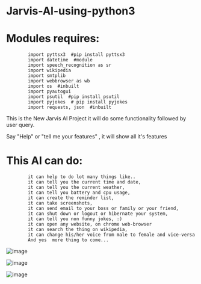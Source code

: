 # Jarvis-AI-using-python3

# Modules requires:
            import pyttsx3  #pip install pyttsx3
            import datetime  #module
            import speech_recognition as sr
            import wikipedia
            import smtplib
            import webbrowser as wb
            import os  #inbuilt
            import pyautogui
            import psutil  #pip install psutil
            import pyjokes  # pip install pyjokes
            import requests, json  #inbuilt


This is the New Jarvis AI Project it will do some functionality followed by user query.

Say "Help" or "tell me your features" , it will show all it's features

# This AI can do:
            it can help to do lot many things like..
            it can tell you the current time and date,
            it can tell you the current weather,
            it can tell you battery and cpu usage,
            it can create the reminder list,
            it can take screenshots,
            it can send email to your boss or family or your friend,
            it can shut down or logout or hibernate your system,
            it can tell you non funny jokes, :)
            it can open any website, on chrome web-browser
            it can search the thing on wikipedia,
            it can change his/her voice from male to female and vice-versa
            And yes  more thing to come...
            
![image](https://user-images.githubusercontent.com/11313549/83199718-64016700-a15f-11ea-8d7e-9b04280841f9.png)

![image](https://user-images.githubusercontent.com/11313549/83199495-ed646980-a15e-11ea-8834-d193af78e21d.png)
            
![image](https://user-images.githubusercontent.com/11313549/83199419-c312ac00-a15e-11ea-865c-54bfebae78bb.png)


